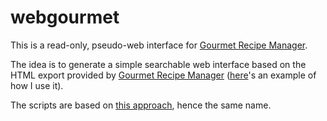 # webgourmet

This is a read-only, pseudo-web interface for [Gourmet Recipe Manager](https://github.com/thinkle/gourmet).

The idea is to generate a simple searchable web interface based on the HTML export provided by [Gourmet Recipe Manager](https://github.com/thinkle/gourmet) ([here](https://jeinkale.eu/ingrid.falk/rezepte/)'s an example of how I use it).

The scripts are based on [this approach](https://github.com/jesjimher/webgourmet), hence the same name.


